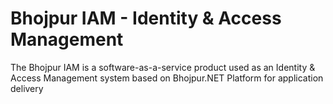 # Bhojpur IAM - Identity & Access Management
The Bhojpur IAM is a software-as-a-service product used as an Identity &amp; Access Management system based on Bhojpur.NET Platform for application delivery

